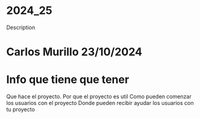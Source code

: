 # 2024_25
Description
# Carlos Murillo 23/10/2024


# Info que tiene que tener
Que hace el proyecto.
Por que el proyecto es util
Como pueden comenzar los usuarios con el proyecto
Donde pueden recibir ayudar los usuarios con tu proyecto

